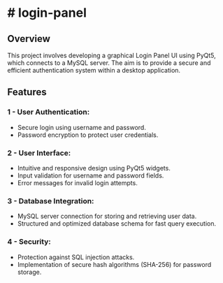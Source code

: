 <h1># login-panel</h1>
<H2>Overview</H2>
This project involves developing a graphical Login Panel UI using PyQt5, which connects to a MySQL server. The aim is to provide a secure and efficient authentication system within a desktop application.

<h2>Features</h2>

<h3> 1 - User Authentication: </h3>

<ul>
  <li>Secure login using username and password.</li>
  <li>Password encryption to protect user credentials.</li>
</ul>
<h3> 2 - User Interface:</h3>

<UL>
  <li>Intuitive and responsive design using PyQt5 widgets. </li>
  <li>Input validation for username and password fields. </li>
  <li>Error messages for invalid login attempts. </li>
</UL>

<h3> 3 - Database Integration: </h3>

<ul>
  <li>MySQL server connection for storing and retrieving user data.</li>
  <li>Structured and optimized database schema for fast query execution.</li>
</ul>

<h3> 4 - Security: </h3>

<ul>
  <li>Protection against SQL injection attacks.</li>
  <li>Implementation of secure hash algorithms (SHA-256) for password storage.</li>
</ul>
